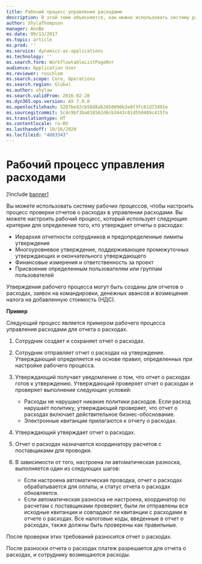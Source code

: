 ```yaml
---
title: Рабочий процесс управления расходами
description: В этой теме объясняется, как можно использовать систему рабочих процессов в Microsoft Dynamics 365 Finance, чтобы настроить процесс проверки отчетов о расходах в управлении расходами.
author: ShylaThompson
manager: AnnBe
ms.date: 09/13/2017
ms.topic: article
ms.prod: ''
ms.service: dynamics-ax-applications
ms.technology: ''
ms.search.form: WorkflowtableListPageRnr
audience: Application User
ms.reviewer: roschlom
ms.search.scope: Core, Operations
ms.search.region: Global
ms.author: shylaw
ms.search.validFrom: 2016-02-28
ms.dyn365.ops.version: AX 7.0.0
ms.openlocfilehash: 5207be92cb58d8ab2658096b3e0f3fc81d73d91e
ms.sourcegitcommit: 5c4c9bf3ba018562d6cb3443c01d550489c415fa
ms.translationtype: HT
ms.contentlocale: ru-RU
ms.lasthandoff: 10/16/2020
ms.locfileid: "4083343"
---
```

# <a name="expense-management-workflow"></a>Рабочий процесс управления расходами

[!include [banner](../includes/banner.md)]

Вы можете использовать систему рабочих процессов, чтобы настроить процесс проверки отчетов о расходах в управлении расходами. Вы можете настроить рабочий процесс, который использует следующие критерии для определения того, кто утверждает отчеты о расходах:

- Иерархия отчетности сотрудников и предопределенные лимиты утверждения
- Многоуровневое утверждение, поддерживающее промежуточных утверждающих и окончательного утверждающего
- Финансовые измерения и ответственность за проект
- Присвоение определенным пользователям или группам пользователей

Утверждения рабочего процесса могут быть созданы для отчетов о расходах, заявок на командировки, денежных авансов и возмещения налога на добавленную стоимость (НДС).

**Пример**

Следующий процесс является примером рабочего процесса управления расходами для отчета о расходах.

1. Сотрудник создает и сохраняет отчет о расходах.
2. Сотрудник отправляет отчет о расходах на утверждение. Утверждающий определяется на основе правил, определенных при настройке рабочего процесса.
3. Утверждающий получает уведомление о том, что отчет о расходах готов к утверждению. Утверждающий проверяет отчет о расходах и проверяет выполнение следующих условий:

    - Расходы не нарушают никакие политики расходов. Если расход нарушает политику, утверждающий проверяет, что отчет о расходах включает действительное бизнес-обоснование.
    - Электронные квитанции прилагаются к отчету о расходах.

4. Утверждающий утверждает отчет о расходах.
5. Отчет о расходах назначается координатору расчетов с поставщиками для проводки.
6. В зависимости от того, настроена ли автоматическая разноска, выполняется один из следующих шагов:

    - Если настроена автоматическая проводка, отчет о расходах обрабатывается для оплаты, и статус отчета о расходах обновляется.
    - Если автоматическая разноска не настроена, координатор по расчетам с поставщиками проверяет, были ли отправлены все исходные квитанции и совпадают ли квитанции с расходами в отчете о расходах. Все налоговые коды, введенные в отчет о расходах, также должны быть проверены как правильные.

После проверки этих требований разносится отчет о расходах.

После разноски отчета о расходах платеж разрешается для отчета о расходах, и сотруднику возмещаются расходы.
